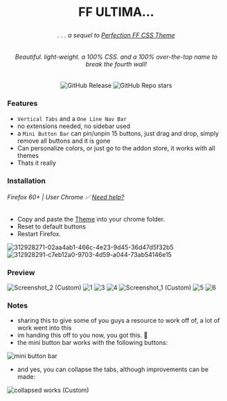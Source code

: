 # <p align="center"> FF ULTIMA... </p>
###### <p align="center">. . . a sequel to [Perfection FF CSS Theme](https://github.com/soulhotel/Perfection-Firefox-CSS-Theme) </p>
###### <p align="center">Beautiful. light-weight. a 100% CSS. and a 100% over-the-top name to break the fourth wall!</p>

<div align="center">


![GitHub Release](https://img.shields.io/github/v/release/soulhotel/FF-CSS-ULTIMA?style=for-the-badge)
![GitHub Repo stars](https://img.shields.io/github/stars/soulhotel/FF-CSS-ULTIMA?style=for-the-badge)

</div>

### Features
- `Vertical Tabs` and a `One Line Nav Bar`
- no extensions needed, no sidebar used
- a `Mini Button Bar` can pin/unpin 15 buttons, just drag and drop, simply remove all buttons and it is gone
- Can personalize colors, or just go to the addon store, it works with all themes
- Thats it really

### Installation
###### Firefox 60+ | User Chrome ✅ [Need help?](https://gist.github.com/soulhotel/80c1ac8d41e45b910158a26d31d48c13)
- Copy and paste the [Theme](https://github.com/soulhotel/FF-CSS-ULTIMA/releases/latest) into your chrome folder.
- Reset to default buttons
- Restart Firefox.<br>

![312928271-02aa4ab1-466c-4e23-9d45-36d47d5f32b5](https://github.com/soulhotel/FF-CSS-ULTIMA/assets/155501797/00a16ca6-5abb-4348-beb8-5e581b2fdcb1)
![312928291-c7eb12a0-9703-4d59-a044-73ab54146e15](https://github.com/soulhotel/FF-CSS-ULTIMA/assets/155501797/d3dc1665-b34e-4643-af20-b1545eb6250f)

### Preview
![Screenshot_2 (Custom)](https://github.com/soulhotel/FF-CSS-ULTIMA/assets/155501797/24e63f2f-db73-41d9-807e-960e0317fa90)
![1](https://github.com/soulhotel/FF-CSS-ULTIMA/assets/155501797/1c35e238-c3e2-49ca-93f9-171b7cb483c6)
![3](https://github.com/soulhotel/FF-CSS-ULTIMA/assets/155501797/ae37f749-0f94-4ef8-b235-533dea6f3b59)
![4](https://github.com/soulhotel/FF-CSS-ULTIMA/assets/155501797/c68efbf7-545e-4850-8e3b-57cdb94b6cb8)
![Screenshot_1 (Custom)](https://github.com/soulhotel/FF-CSS-ULTIMA/assets/155501797/29d23c09-4164-4f86-bfb8-c2d48ee75626)
![5](https://github.com/soulhotel/FF-CSS-ULTIMA/assets/155501797/19f0cbf3-6490-453c-86c7-df937598839a)
![6](https://github.com/soulhotel/FF-CSS-ULTIMA/assets/155501797/4440ad6b-2240-4b9f-86cf-f58d5dcb2e58)


### Notes
- sharing this to give some of you guys a resource to work off of, a lot of work went into this
- im handing this off to you now, you got this. 🤝
- the mini button bar works with the following buttons:

![mini button bar](https://github.com/soulhotel/FF-CSS-ULTIMA/assets/155501797/037051e3-158c-4bd0-a8c8-d91cb6acf30a)
- and yes, you can collapse the tabs, although improvements can be made:

![collapsed works (Custom)](https://github.com/soulhotel/FF-CSS-ULTIMA/assets/155501797/cf4ce7e0-34ed-4f9c-8168-f7e9215deafc)
<br>
<br>
